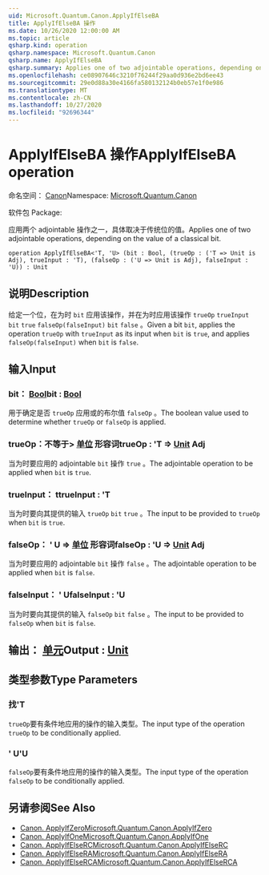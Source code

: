 ```yaml
---
uid: Microsoft.Quantum.Canon.ApplyIfElseBA
title: ApplyIfElseBA 操作
ms.date: 10/26/2020 12:00:00 AM
ms.topic: article
qsharp.kind: operation
qsharp.namespace: Microsoft.Quantum.Canon
qsharp.name: ApplyIfElseBA
qsharp.summary: Applies one of two adjointable operations, depending on the value of a classical bit.
ms.openlocfilehash: ce08907646c3210f76244f29aa0d936e2bd6ee43
ms.sourcegitcommit: 29e0d88a30e4166fa580132124b0eb57e1f0e986
ms.translationtype: MT
ms.contentlocale: zh-CN
ms.lasthandoff: 10/27/2020
ms.locfileid: "92696344"
---
```

# <a name="applyifelseba-operation"></a><span data-ttu-id="f6030-102">ApplyIfElseBA 操作</span><span class="sxs-lookup"><span data-stu-id="f6030-102">ApplyIfElseBA operation</span></span>

<span data-ttu-id="f6030-103">命名空间： [Canon](xref:Microsoft.Quantum.Canon)</span><span class="sxs-lookup"><span data-stu-id="f6030-103">Namespace: [Microsoft.Quantum.Canon](xref:Microsoft.Quantum.Canon)</span></span>

<span data-ttu-id="f6030-104">软件包 [](https://nuget.org/packages/)</span><span class="sxs-lookup"><span data-stu-id="f6030-104">Package: [](https://nuget.org/packages/)</span></span>


<span data-ttu-id="f6030-105">应用两个 adjointable 操作之一，具体取决于传统位的值。</span><span class="sxs-lookup"><span data-stu-id="f6030-105">Applies one of two adjointable operations, depending on the value of a classical bit.</span></span>

```qsharp
operation ApplyIfElseBA<'T, 'U> (bit : Bool, (trueOp : ('T => Unit is Adj), trueInput : 'T), (falseOp : ('U => Unit is Adj), falseInput : 'U)) : Unit
```


## <a name="description"></a><span data-ttu-id="f6030-106">说明</span><span class="sxs-lookup"><span data-stu-id="f6030-106">Description</span></span>

<span data-ttu-id="f6030-107">给定一个位，在为时 `bit` 应用该操作，并在为时应用该操作 `trueOp` `trueInput` `bit` `true` `falseOp(falseInput)` `bit` `false` 。</span><span class="sxs-lookup"><span data-stu-id="f6030-107">Given a bit `bit`, applies the operation `trueOp` with `trueInput` as its input when `bit` is `true`, and applies `falseOp(falseInput)` when `bit` is `false`.</span></span>

## <a name="input"></a><span data-ttu-id="f6030-108">输入</span><span class="sxs-lookup"><span data-stu-id="f6030-108">Input</span></span>

### <a name="bit--bool"></a><span data-ttu-id="f6030-109">bit： [Bool](xref:microsoft.quantum.lang-ref.bool)</span><span class="sxs-lookup"><span data-stu-id="f6030-109">bit : [Bool](xref:microsoft.quantum.lang-ref.bool)</span></span>

<span data-ttu-id="f6030-110">用于确定是否 `trueOp` 应用或的布尔值 `falseOp` 。</span><span class="sxs-lookup"><span data-stu-id="f6030-110">The boolean value used to determine whether `trueOp` or `falseOp` is applied.</span></span>


### <a name="trueop--t--unit-adj"></a><span data-ttu-id="f6030-111">trueOp：不等于> [单位](xref:microsoft.quantum.lang-ref.unit) 形容词</span><span class="sxs-lookup"><span data-stu-id="f6030-111">trueOp : 'T => [Unit](xref:microsoft.quantum.lang-ref.unit) Adj</span></span>

<span data-ttu-id="f6030-112">当为时要应用的 adjointable `bit` 操作 `true` 。</span><span class="sxs-lookup"><span data-stu-id="f6030-112">The adjointable operation to be applied when `bit` is `true`.</span></span>


### <a name="trueinput--t"></a><span data-ttu-id="f6030-113">trueInput： t</span><span class="sxs-lookup"><span data-stu-id="f6030-113">trueInput : 'T</span></span>

<span data-ttu-id="f6030-114">当为时要向其提供的输入 `trueOp` `bit` `true` 。</span><span class="sxs-lookup"><span data-stu-id="f6030-114">The input to be provided to `trueOp` when `bit` is `true`.</span></span>


### <a name="falseop--u--unit-adj"></a><span data-ttu-id="f6030-115">falseOp： ' U => [单位](xref:microsoft.quantum.lang-ref.unit) 形容词</span><span class="sxs-lookup"><span data-stu-id="f6030-115">falseOp : 'U => [Unit](xref:microsoft.quantum.lang-ref.unit) Adj</span></span>

<span data-ttu-id="f6030-116">当为时要应用的 adjointable `bit` 操作 `false` 。</span><span class="sxs-lookup"><span data-stu-id="f6030-116">The adjointable operation to be applied when `bit` is `false`.</span></span>


### <a name="falseinput--u"></a><span data-ttu-id="f6030-117">falseInput： ' U</span><span class="sxs-lookup"><span data-stu-id="f6030-117">falseInput : 'U</span></span>

<span data-ttu-id="f6030-118">当为时要向其提供的输入 `falseOp` `bit` `false` 。</span><span class="sxs-lookup"><span data-stu-id="f6030-118">The input to be provided to `falseOp` when `bit` is `false`.</span></span>



## <a name="output--unit"></a><span data-ttu-id="f6030-119">输出： [单元](xref:microsoft.quantum.lang-ref.unit)</span><span class="sxs-lookup"><span data-stu-id="f6030-119">Output : [Unit](xref:microsoft.quantum.lang-ref.unit)</span></span>



## <a name="type-parameters"></a><span data-ttu-id="f6030-120">类型参数</span><span class="sxs-lookup"><span data-stu-id="f6030-120">Type Parameters</span></span>

### <a name="t"></a><span data-ttu-id="f6030-121">找</span><span class="sxs-lookup"><span data-stu-id="f6030-121">'T</span></span>

<span data-ttu-id="f6030-122">`trueOp`要有条件地应用的操作的输入类型。</span><span class="sxs-lookup"><span data-stu-id="f6030-122">The input type of the operation `trueOp` to be conditionally applied.</span></span>
### <a name="u"></a><span data-ttu-id="f6030-123">' U</span><span class="sxs-lookup"><span data-stu-id="f6030-123">'U</span></span>

<span data-ttu-id="f6030-124">`falseOp`要有条件地应用的操作的输入类型。</span><span class="sxs-lookup"><span data-stu-id="f6030-124">The input type of the operation `falseOp` to be conditionally applied.</span></span>

## <a name="see-also"></a><span data-ttu-id="f6030-125">另请参阅</span><span class="sxs-lookup"><span data-stu-id="f6030-125">See Also</span></span>

- [<span data-ttu-id="f6030-126">Canon. ApplyIfZero</span><span class="sxs-lookup"><span data-stu-id="f6030-126">Microsoft.Quantum.Canon.ApplyIfZero</span></span>](xref:Microsoft.Quantum.Canon.ApplyIfZero)
- [<span data-ttu-id="f6030-127">Canon. ApplyIfOne</span><span class="sxs-lookup"><span data-stu-id="f6030-127">Microsoft.Quantum.Canon.ApplyIfOne</span></span>](xref:Microsoft.Quantum.Canon.ApplyIfOne)
- [<span data-ttu-id="f6030-128">Canon. ApplyIfElseRC</span><span class="sxs-lookup"><span data-stu-id="f6030-128">Microsoft.Quantum.Canon.ApplyIfElseRC</span></span>](xref:Microsoft.Quantum.Canon.ApplyIfElseRC)
- [<span data-ttu-id="f6030-129">Canon. ApplyIfElseRA</span><span class="sxs-lookup"><span data-stu-id="f6030-129">Microsoft.Quantum.Canon.ApplyIfElseRA</span></span>](xref:Microsoft.Quantum.Canon.ApplyIfElseRA)
- [<span data-ttu-id="f6030-130">Canon. ApplyIfElseRCA</span><span class="sxs-lookup"><span data-stu-id="f6030-130">Microsoft.Quantum.Canon.ApplyIfElseRCA</span></span>](xref:Microsoft.Quantum.Canon.ApplyIfElseRCA)